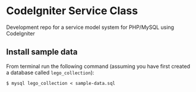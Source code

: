 # CodeIgniter Service Class

Development repo for a service model system for PHP/MySQL using CodeIgniter

## Install sample data

From terminal run the following command (assuming you have first created a database called `lego_collection`):

```
$ mysql lego_collection < sample-data.sql
```
